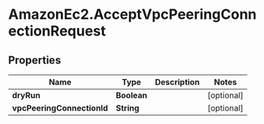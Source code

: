 # AmazonEc2.AcceptVpcPeeringConnectionRequest

## Properties

Name | Type | Description | Notes
------------ | ------------- | ------------- | -------------
**dryRun** | **Boolean** |  | [optional] 
**vpcPeeringConnectionId** | **String** |  | [optional] 



